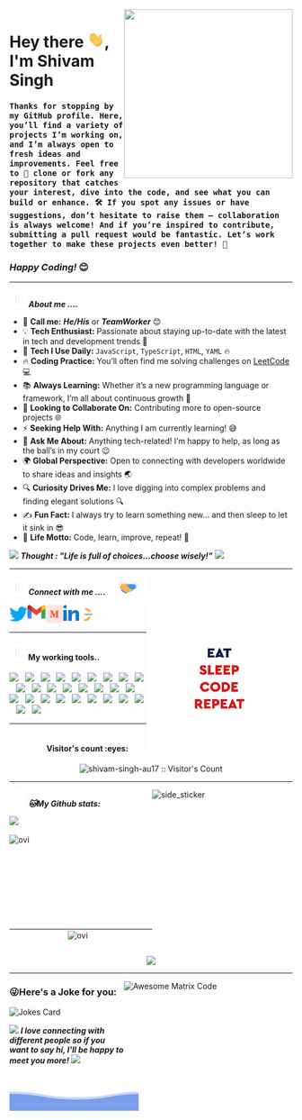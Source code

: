 <img src ="https://media.giphy.com/media/M9gbBd9nbDrOTu1Mqx/giphy.gif" align="right" width="300" height="300" />

<h1 align="left" >Hey there <img src="https://github.com/shivam-singh-au17/shivam-singh-au17/blob/main/Images/Hi.gif?raw=true" width="30" />, I'm Shivam Singh </h1>

<h4><samp><strong>Thanks for stopping by my GitHub profile. Here, you’ll find a variety of projects I’m working on, and I’m always open to fresh ideas and improvements. Feel free to 🌟 clone or fork any repository that catches your interest, dive into the code, and see what you can build or enhance. 🛠️ If you spot any issues or have suggestions, don’t hesitate to raise them – collaboration is always welcome! And if you’re inspired to contribute, submitting a pull request would be fantastic. Let’s work together to make these projects even better! 🚀</strong></samp></h4> 
<h3><i>Happy Coding!</i> 😊</h3>
<hr>


<img src="https://github.com/shivam-singh-au17/shivam-singh-au17/blob/main/Images/line.gif?raw=true" width="30" />&nbsp;***About me ....***

- 🧠 **Call me:** ***He/His*** or ***TeamWorker*** 😊  
- 💡 **Tech Enthusiast:** Passionate about staying up-to-date with the latest in tech and development trends 🔧  
- 🤔 **Tech I Use Daily:** `JavaScript`, `TypeScript`, `HTML`, `YAML` 🔥  
- 🔥 **Coding Practice:** You’ll often find me solving challenges on [LeetCode](https://leetcode.com/shivam-singh-au17/) 💻  
- 📚 **Always Learning:** Whether it’s a new programming language or framework, I’m all about continuous growth 🥰  
- 🌱 **Looking to Collaborate On:** Contributing more to open-source projects 🌐  
- ⚡ **Seeking Help With:** Anything I am currently learning! 😅  
- 💬 **Ask Me About:** Anything tech-related! I’m happy to help, as long as the ball’s in my court 😉  
- 🌍 **Global Perspective:** Open to connecting with developers worldwide to share ideas and insights 🌏  
- 🔍 **Curiosity Drives Me:** I love digging into complex problems and finding elegant solutions 🔍  
- ✍️ **Fun Fact:** I always try to learn something new... and then sleep to let it sink in 😎  
- 🚀 **Life Motto:** Code, learn, improve, repeat! 🔄  

 <img src="https://media.giphy.com/media/gH3LO09IOiZIqePwv9/giphy.gif" width="50" /> <b><i align="center">Thought : "Life is full of choices…choose wisely!”</i></b> <img src="https://media.giphy.com/media/qjqUcgIyRjsl2/giphy.gif" width="50" />

 <hr>

<img src="https://github.com/shivam-singh-au17/shivam-singh-au17/blob/main/Images/line.gif?raw=true" width="30" />&nbsp;***Connect with me ....*** 
<img src="https://github.com/shivam-singh-au17/shivam-singh-au17/blob/main/Images/handshake.gif?raw=true" width="70" />


<p>
   <a href="https://twitter.com/SHIVAMSINGH4458">
    <img align="left" src="https://raw.githubusercontent.com/shivam-singh-au17/shivam-singh-au17/5604a09025392c73fc35b8589807b82c3b585d17/Images/twitter.svg" width="32px"  />
  </a>
  <a href="mailto:shivamsingh4458@gmail.com">
    <img align="left" src="https://github.com/shivam-singh-au17/shivam-singh-au17/blob/main/Images/mail.png?raw=true" width="32px"  />
  </a>
 <a href="https://medium.com/@shivamsingh4458">
    <img align="left" src="https://raw.githubusercontent.com/shivam-singh-au17/shivam-singh-au17/5604a09025392c73fc35b8589807b82c3b585d17/Images/medium.svg" width="32px"  />
  </a>
  <a href="https://www.linkedin.com/in/shivam-singh-05050a1a0/">
    <img align="left" src="https://raw.githubusercontent.com/shivam-singh-au17/shivam-singh-au17/5604a09025392c73fc35b8589807b82c3b585d17/Images/linked-in-alt.svg" width="28px" />
  </a>
  <a href="https://leetcode.com/shivam-singh-au17/">
    <img align="left" src="https://github.com/shivam-singh-au17/shivam-singh-au17/blob/main/Images/leetcode.png?raw=true" width="24px"  />
  </a>
</p>

<img src ="https://github.com/shivam-singh-au17/shivam-singh-au17/blob/main/Images/imhd.gif?raw=true" align="right" width="260" height="260" />


<br>
<br>

 <hr>
 <h4><img src="https://github.com/shivam-singh-au17/shivam-singh-au17/blob/main/Images/line.gif?raw=true" width="30" />&nbsp;My working tools..</h4>
<p >
<img src="https://img.shields.io/badge/html5%20-%23e34f26.svg?&style=for-the-badge&logo=html5&logoColor=white" />&nbsp;&nbsp;
<img src="https://img.shields.io/badge/css3%20-%231572B6.svg?&style=for-the-badge&logo=css3&logoColor=white" />&nbsp;&nbsp;
<img src="https://img.shields.io/badge/javascript%20-%23F7DF1E.svg?&style=for-the-badge&logo=javascript&logoColor=white" />&nbsp;&nbsp;
<img src="https://img.shields.io/badge/typescript%20-%23007ACC.svg?&style=for-the-badge&logo=typescript&logoColor=white" />&nbsp;&nbsp;
<img src="https://img.shields.io/badge/python%20-%233776AB.svg?&style=for-the-badge&logo=python&logoColor=white" />&nbsp;&nbsp;
<img src="https://img.shields.io/badge/AdonisJs%20-%234284F4.svg?&style=for-the-badge&logo=AdonisJs&logoColor=white" />&nbsp;&nbsp;
<img src="https://img.shields.io/badge/react%20-%2361DAFB.svg?&style=for-the-badge&logo=react&logoColor=black" />&nbsp;&nbsp;
<img src="https://img.shields.io/badge/Bootstrap%20-%237952B3.svg?&style=for-the-badge&logo=Bootstrap&logoColor=white" />&nbsp;&nbsp;
<img src="https://img.shields.io/badge/Sass%20-%23CC6699.svg?&style=for-the-badge&logo=Sass&logoColor=white" />&nbsp;&nbsp;
<img src="https://img.shields.io/badge/Node.js%20-%23339933.svg?&style=for-the-badge&logo=Node.js&logoColor=white" />&nbsp;&nbsp;
<img src="https://img.shields.io/badge/MongoDB%20-%2347A248.svg?&style=for-the-badge&logo=MongoDB&logoColor=white" />&nbsp;&nbsp;
<img src="https://img.shields.io/badge/PostgreSQL%20-%23336791.svg?&style=for-the-badge&logo=PostgreSQL&logoColor=white" />&nbsp;&nbsp;
<img src="https://img.shields.io/badge/Redis%20-%23DC382D.svg?&style=for-the-badge&logo=Redis&logoColor=white" />&nbsp;&nbsp;
<img src="https://img.shields.io/badge/MySQL%20-%234479A1.svg?&style=for-the-badge&logo=MySQL&logoColor=white" />&nbsp;&nbsp;
<img src="https://img.shields.io/badge/Git%20-%23F05033.svg?&style=for-the-badge&logo=Git&logoColor=white" />&nbsp;&nbsp;
<img src="https://img.shields.io/badge/GitHub%20-%23181717.svg?&style=for-the-badge&logo=GitHub&logoColor=white" />&nbsp;&nbsp;
<img src="https://img.shields.io/badge/GitLab%20-%23FC6D26.svg?&style=for-the-badge&logo=GitLab&logoColor=white" />&nbsp;&nbsp;
<img src="https://img.shields.io/badge/BitBucket%20-%2300538A.svg?&style=for-the-badge&logo=BitBucket&logoColor=white" />&nbsp;&nbsp;
<img src="https://img.shields.io/badge/Docker%20-%232496ED.svg?&style=for-the-badge&logo=Docker&logoColor=white" />&nbsp;&nbsp;
<img src="https://img.shields.io/badge/Kubernetes%20-%23326CE5.svg?&style=for-the-badge&logo=Kubernetes&logoColor=white" />&nbsp;&nbsp;
<img src="https://img.shields.io/badge/Heroku%20-%23430098.svg?&style=for-the-badge&logo=Heroku&logoColor=white" />&nbsp;&nbsp;
<img src="https://img.shields.io/badge/Nginx%20-%23009639.svg?&style=for-the-badge&logo=Nginx&logoColor=white" />&nbsp;&nbsp;
<img src="https://img.shields.io/badge/RabbitMQ%20-%23FF6600.svg?&style=for-the-badge&logo=RabbitMQ&logoColor=white" />&nbsp;&nbsp;
<img src="https://img.shields.io/badge/Swagger%20-%2385EA2D.svg?&style=for-the-badge&logo=Swagger&logoColor=black" />&nbsp;&nbsp;
<img src="https://img.shields.io/badge/Jira%20-%230052CC.svg?&style=for-the-badge&logo=Jira&logoColor=white" />&nbsp;&nbsp;
<img src="https://img.shields.io/badge/AWS%20-%23232F3E.svg?&style=for-the-badge&logo=AWS&logoColor=white" />&nbsp;&nbsp;
<img src="https://img.shields.io/badge/Serverless%20-%23FD5750.svg?&style=for-the-badge&logo=Serverless&logoColor=white" />&nbsp;&nbsp;
<img src="https://img.shields.io/badge/Figma%20-%23F24E1E.svg?&style=for-the-badge&logo=Figma&logoColor=white" />&nbsp;&nbsp;

</p>
<hr>


<h4 align="center"><img src="https://github.com/shivam-singh-au17/shivam-singh-au17/blob/main/Images/upline.gif?raw=true" width="30" alt="Git"/>&nbsp;Visitor's count :eyes:</h4>

<p align="center"><img src="https://profile-counter.glitch.me/{shivam-singh-au17}/count.svg" alt="shivam-singh-au17 :: Visitor's Count" /></p>

<hr>

 <img align="right" width=250px height=250px alt="side_sticker" src="https://media.giphy.com/media/TEnXkcsHrP4YedChhA/giphy.gif" />


<p align="left">
<img src="https://github.com/shivam-singh-au17/shivam-singh-au17/blob/main/Images/upline.gif?raw=true" width="30" alt="Git"/>&nbsp;<i><b>🐱My Github stats:</b></i> 
</p>

<p align="left" >
<img src="https://github-readme-streak-stats.herokuapp.com/?user=shivam-singh-au17&theme=chartreuse-dark"  />
</p>
 
<p>
<a href="https://github.com/shivam-singh-au17"><span>
<img align="left" src="https://github-readme-stats.vercel.app/api/top-langs?username=shivam-singh-au17&show_icons=true&locale=en&layout=compact&theme=chartreuse-dark" alt="ovi"/>
<img align="right" src="https://github-readme-stats.vercel.app/api?username=shivam-singh-au17&show_icons=true&locale=en&theme=chartreuse-dark" alt="ovi" width="400px"/>
</span></a> </p>

<br/><br/><br/><br/><br/><br/><br/><br/><br/>
<hr clear="both">
 <br/>
<p align="center">
<a href="https://github.com/shivam-singh-au17"><span>
<img align="center" src="https://github-profile-summary-cards.vercel.app/api/cards/profile-details?username=shivam-singh-au17&theme=dracula" />
</span></a> </p>

<hr clear="both">

<img src = 'https://github.com/MarikIshtar007/MarikIshtar007/blob/master/images/matrix.gif' alt = 'Awesome Matrix Code' align='right' height=180px width="300px"/>

### 😜Here's a Joke for you:
<img src="https://readme-jokes.vercel.app/api" alt="Jokes Card" />

<img src="https://media.giphy.com/media/LnQjpWaON8nhr21vNW/giphy.gif" width="60"> <em><b>**I love connecting with different people</b> so if you want to say <b>hi, I'll be happy to meet you more!**</b></em> <img src="https://media.giphy.com/media/7j2hfyeVcDtf2/giphy.gif" width="50" />
  
![](https://github.com/amandewatnitrr/amandewatnitrr/blob/main/imgs/bottom_header.svg)
